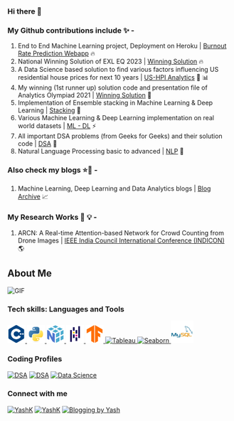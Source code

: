 ### Hi there 👋

### My Github contributions include ✨ -
1. End to End Machine Learning project, Deployment on Heroku | [Burnout Rate Prediction Webapp](https://github.com/YashK07/Burnout-Rate-Prediction-Heroku) 🔥
2. National Winning Solution of EXL EQ 2023  | [Winning Solution]([https://github.com/YashK07/Burnout-Rate-Prediction-Heroku]https://github.com/YashK07/EXL-EQ-2023-Winning-Solution) 🔥
3. A Data Science based solution to find various factors influencing US residential house prices for next 10 years | [US-HPI Analytics](https://github.com/YashK07/US-HousePriceIndex-Analytics) 🏡 📊
4. My winning (1st runner up) solution code and presentation file of Analytics Olympiad 2021 | [Winning Solution](https://github.com/YashK07/Analytics-Olympiad-2021-My-Winning-Solution) 🥈 
5. Implementation of Ensemble stacking in Machine Learning & Deep Learning | [Stacking](https://github.com/YashK07/Stacking-Ensembling) 🧱
6. Various Machine Learning & Deep Learning implementation on real world datasets | [ML - DL](https://github.com/YashK07/ML-DL) ⚡
7. All important DSA problems (from Geeks for Geeks) and their solution code | [DSA](https://github.com/YashK07/DSA-GFG) 🧠
8. Natural Language Processing basic to advanced | [NLP](https://github.com/YashK07/Natural-Language-Processing)  💬  

### Also check my blogs ⭐🎯 - 
1. Machine Learning, Deep Learning and Data Analytics blogs | [Blog Archive](https://docs.google.com/document/d/16mT9iHdc06CR-9CAMGvCngmOv07hC9CM9Sl5oYfwcKs/edit?usp=sharing) 📈 

### My Research Works 📜 💡 - 
1. ARCN: A Real-time Attention-based Network for Crowd Counting from Drone Images | [IEEE India Council International Conference (INDICON)](https://ieeexplore.ieee.org/document/9691659) 🌎


<h2> About Me </h2>

![GIF](https://www.gifcen.com/wp-content/uploads/2021/03/aesthetic-gif-5.gif)

<h3 align="left">Tech skills: Languages and Tools</h3>
<p align="left"> <a href="https://leetcode.com/heisenberg07/" target="_blank"> <img src="https://github.com/devicons/devicon/blob/master/icons/cplusplus/cplusplus-plain.svg" alt="C++" width="40" height="40"/> </a> <a href="https://www.hackerrank.com/yashbetul23" target="_blank"> <img src="https://raw.githubusercontent.com/devicons/devicon/master/icons/python/python-original.svg" alt="Python" width="40" height="40"/> </a><a href="https://www.hackerrank.com/yashbetul23" target="_blank"> <img src="https://github.com/devicons/devicon/blob/master/icons/numpy/numpy-original.svg" alt="Numpy" width="40" height="40"/> </a> <a href="https://www.kaggle.com/yashk07" target="_blank"> <img src="https://github.com/devicons/devicon/blob/master/icons/pandas/pandas-original.svg" alt="Pandas" width="40" height="40"/> </a> <a href="https://www.kaggle.com/yashk07" target="_blank"> <img src="https://github.com/devicons/devicon/blob/master/icons/tensorflow/tensorflow-original.svg" alt="Tensorflow" width="40" height="40"/> </a><a href="https://public.tableau.com/app/profile/yash.khandelwal" target="_blank"> <img src="https://brockdsl.github.io/Tableau-Online-Tutorial/tableau-logo.jpg" alt="Tableau" width="40" height="40"/> </a><a href="https://www.kaggle.com/yashk07" target="_blank"> <img src="https://user-images.githubusercontent.com/315810/92161415-9e357100-edfe-11ea-917d-f9e33fd60741.png" alt="Seaborn" width="40" height="40"/> </a><a href="https://www.hackerrank.com/yashbetul23" target="_blank"> <img src="https://github.com/devicons/devicon/blob/master/icons/mysql/mysql-original-wordmark.svg" alt="MySQL" width="50" height="50"/> </a> </p>
 
<h3 align="left">Coding Profiles</h3> 
 <p align="left">
 <a href="https://leetcode.com/heisenberg07/" target="blank"><img align="center" src="https://upload.wikimedia.org/wikipedia/commons/1/19/LeetCode_logo_black.png" alt="DSA" height="40" width="50" /></a>
<a href="https://www.hackerrank.com/yashbetul23" target="blank"><img align="center" src="https://upload.wikimedia.org/wikipedia/commons/4/40/HackerRank_Icon-1000px.png" alt="DSA" height="40" width="50" /></a>
 <a href="https://www.kaggle.com/yashk07" target="blank"><img align="center" src="https://upload.wikimedia.org/wikipedia/commons/7/7c/Kaggle_logo.png" alt="Data Science" height="20" width="50" /></a>
 </p>
<h3 align="left">Connect with me</h3>
<p align="left">
<a href="https://www.linkedin.com/in/yash-khandelwal-a40484bb/" target="blank"><img align="center" src="https://raw.githubusercontent.com/rahuldkjain/github-profile-readme-generator/master/src/images/icons/Social/linked-in-alt.svg" alt="YashK" height="30" width="40" /></a>
<a href="https://www.instagram.com/yashkhandelwal_7/" target="blank"><img align="center" src="https://raw.githubusercontent.com/rahuldkjain/github-profile-readme-generator/master/src/images/icons/Social/instagram.svg" alt="YashK" height="30" width="40" /></a>
<a href="https://yashkhandelwal07.medium.com/" target="blank"><img align="center" src="https://github.com/shalinguyen/socialicious/blob/master/svg/icon_medium-sign.svg" alt="Blogging by Yash" height="40" width="50" /></a>
</p>

<!--
**YashK07/YashK07** is a ✨ _special_ ✨ repository because its `README.md` (this file) appears on your GitHub profile.

Here are some ideas to get you started:

- 🔭 I’m currently working on ...
- 🌱 I’m currently learning ...
- 👯 I’m looking to collaborate on ...
- 🤔 I’m looking for help with ...
- 💬 Ask me about ...
- 📫 How to reach me: ...
- 😄 Pronouns: ...
- ⚡ Fun fact: ...
-->
